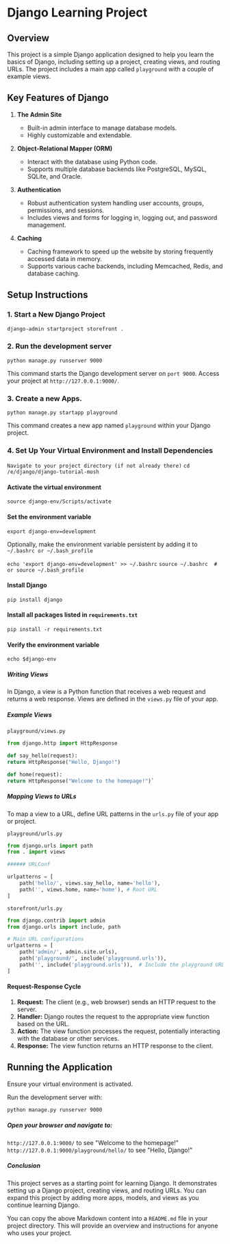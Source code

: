 # Django Learning Project

## Overview

This project is a simple Django application designed to help you learn the basics of Django, including setting up a project, creating views, and routing URLs. The project includes a main app called `playground` with a couple of example views.

## Key Features of Django

1. **The Admin Site**

   - Built-in admin interface to manage database models.
   - Highly customizable and extendable.

2. **Object-Relational Mapper (ORM)**

   - Interact with the database using Python code.
   - Supports multiple database backends like PostgreSQL, MySQL, SQLite, and Oracle.

3. **Authentication**

   - Robust authentication system handling user accounts, groups, permissions, and sessions.
   - Includes views and forms for logging in, logging out, and password management.

4. **Caching**
   - Caching framework to speed up the website by storing frequently accessed data in memory.
   - Supports various cache backends, including Memcached, Redis, and database caching.

## Setup Instructions

### 1. Start a New Django Project

```bash
django-admin startproject storefront .
```

### 2. Run the development server

`python manage.py runserver 9000`

This command starts the Django development server on `port 9000`. Access your project at `http://127.0.0.1:9000/`.

### 3. Create a new Apps.

`python manage.py startapp playground`

This command creates a new app named `playground` within your Django project.

### 4. Set Up Your Virtual Environment and Install Dependencies

`Navigate to your project directory (if not already there)`
`cd /e/django/django-tutorial-mosh`

#### Activate the virtual environment

`source django-env/Scripts/activate`

#### Set the environment variable

`export django-env=development`

Optionally, make the environment variable persistent by adding it to `~/.bashrc or ~/.bash_profile`

`echo 'export django-env=development' >> ~/.bashrc`
`source ~/.bashrc  # or source ~/.bash_profile`

#### Install Django

`pip install django`

#### Install all packages listed in `requirements.txt`

`pip install -r requirements.txt`

#### Verify the environment variable

`echo $django-env`

##### Writing Views

In Django, a view is a Python function that receives a web request and returns a web response. Views are defined in the `views.py` file of your app.

##### Example Views

`playground/views.py`

```python
from django.http import HttpResponse

def say_hello(request):
return HttpResponse("Hello, Django!")

def home(request):
return HttpResponse("Welcome to the homepage!")`
```

##### Mapping Views to URLs

To map a view to a URL, define URL patterns in the `urls.py` file of your app or project.

`playground/urls.py`

```python
from django.urls import path
from . import views

###### URLConf

urlpatterns = [
    path('hello/', views.say_hello, name='hello'),
    path('', views.home, name='home'), # Root URL
]
```

`storefront/urls.py`

```python
from django.contrib import admin
from django.urls import include, path

# Main URL configurations
urlpatterns = [
    path('admin/', admin.site.urls),
    path('playground/', include('playground.urls')),
    path('', include('playground.urls')),  # Include the playground URLs for the root path
]

```

#### Request-Response Cycle

1. **Request:** The client (e.g., web browser) sends an HTTP request to the server.
2. **Handler:** Django routes the request to the appropriate view function based on the URL.
3. **Action:** The view function processes the request, potentially interacting with the database or other services.
4. **Response:** The view function returns an HTTP response to the client.

## Running the Application

Ensure your virtual environment is activated.

Run the development server with:

```bash
python manage.py runserver 9000
```

##### Open your browser and navigate to:

`http://127.0.0.1:9000/` to see "Welcome to the homepage!"
`http://127.0.0.1:9000/playground/hello/` to see "Hello, Django!"

##### Conclusion

This project serves as a starting point for learning Django. It demonstrates setting up a Django project, creating views, and routing URLs. You can expand this project by adding more apps, models, and views as you continue learning Django.

You can copy the above Markdown content into a `README.md` file in your project directory. This will provide an overview and instructions for anyone who uses your project.
